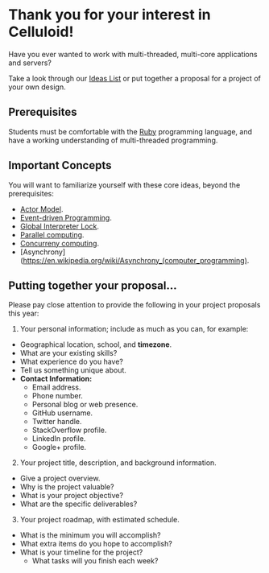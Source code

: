 # Thank you for your interest in Celluloid!

Have you ever wanted to work with multi-threaded, multi-core applications and servers?

Take a look through our [Ideas List](https://github.com/celluloid/GSoC/wiki/Ideas-List) or put together a proposal for a project of your own design.

## Prerequisites

Students must be comfortable with the [Ruby](http://ruby-lang.org) programming language, and have a working understanding of multi-threaded programming.

## Important Concepts

You will want to familiarize yourself with these core ideas, beyond the prerequisites:

* [Actor Model](https://en.wikipedia.org/wiki/Actor_model).
* [Event-driven Programming](https://en.wikipedia.org/wiki/Event-driven_programming).
* [Global Interpreter Lock](https://en.wikipedia.org/wiki/Global_interpreter_lock).
* [Parallel computing](https://en.wikipedia.org/wiki/Parallel_computing).
* [Concurreny computing](https://en.wikipedia.org/wiki/Concurrent_computing).
* [Asynchrony](https://en.wikipedia.org/wiki/Asynchrony_(computer_programming).

## Putting together your proposal...

Please pay close attention to provide the following in your project proposals this year:

1. Your personal information; include as much as you can, for example:
  * Geographical location, school, and **timezone**.
  * What are your existing skills?
  * What experience do you have?
  * Tell us something unique about.
  * **Contact Information:**
    * Email address.
    * Phone number.
    * Personal blog or web presence.
    * GitHub username.
    * Twitter handle.
    * StackOverflow profile.
    * LinkedIn profile.
    * Google+ profile.

2. Your project title, description, and background information.
  * Give a project overview.
  * Why is the project valuable?
  * What is your project objective?
  * What are the specific deliverables?

3. Your project roadmap, with estimated schedule.
  * What is the minimum you will accomplish?
  * What extra items do you hope to accomplish?
  * What is your timeline for the project?
    * What tasks will you finish each week?
